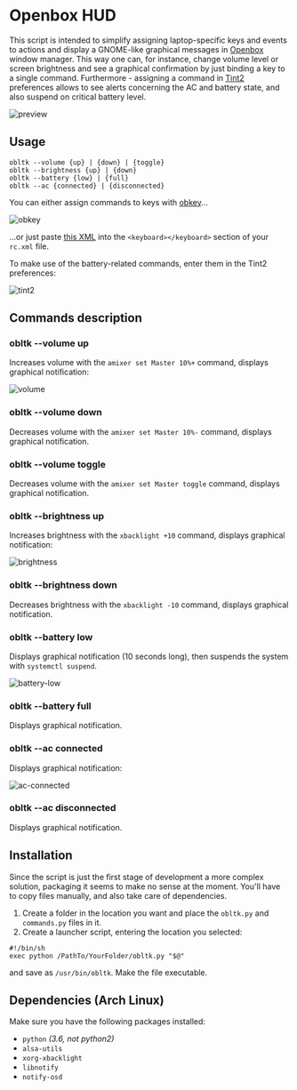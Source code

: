 # Openbox HUD

This script is intended to simplify assigning 
laptop-specific keys and events to actions and display a GNOME-like
graphical messages in [Openbox](http://openbox.org) window manager. 
This way one can, for instance, change volume level or screen brightness 
and see a graphical confirmation by just binding a key to a single 
command. Furthermore - assigning a command in [Tint2](https://gitlab.com/o9000/tint2) 
preferences allows to see alerts concerning the AC and
battery state, and also suspend on critical battery level.

![preview](http://nwg.pl/obhud/images/preview1.png)

## Usage
````
obltk --volume {up} | {down} | {toggle}
obltk --brightness {up} | {down}
obltk --battery {low} | {full}
obltk --ac {connected} | {disconnected}
````
You can either assign commands to keys with [obkey](https://code.google.com/archive/p/obkey)...

![obkey](http://nwg.pl/obhud/images/obkey1.png)

...or just paste [this XML](https://gist.github.com/nwg-piotr/d357206b3779362797e9c43879f38615) 
into the `<keyboard></keyboard>` section of your `rc.xml` file.

To make use of the battery-related commands, enter them in the 
Tint2 preferences:

![tint2](http://nwg.pl/obhud/images/tint2.png)

## Commands description

### obltk --volume up

Increases volume with the `amixer set Master 10%+` command, displays
graphical notification:

![volume](http://nwg.pl/obhud/images/volume.png)

### obltk --volume down

Decreases volume with the `amixer set Master 10%-` command, displays
graphical notification.

### obltk --volume toggle

Decreases volume with the `amixer set Master toggle` command, displays
graphical notification.

### obltk --brightness up

Increases brightness with the `xbacklight +10` command, displays
graphical notification:

![brightness](http://nwg.pl/obhud/images/brightness.png)

### obltk --brightness down

Decreases brightness with the `xbacklight -10` command, displays
graphical notification.

### obltk --battery low

Displays graphical notification (10 seconds long), then suspends 
the system with `systemctl suspend`.

![battery-low](http://nwg.pl/obhud/images/battery-low.png)

### obltk --battery full

Displays graphical notification.

### obltk --ac connected

Displays graphical notification:

![ac-connected](http://nwg.pl/obhud/images/ac-connected.png)

### obltk --ac disconnected

Displays graphical notification.

## Installation
Since the script is just the first stage of development a more
complex solution, packaging it seems to make no sense at the moment.
You'll have to copy files manually, and also take care of 
dependencies.

1. Create a folder in the location you want and place the `obltk.py` 
and `commands.py` files in it.
2. Create a launcher script, entering the location you selected:
````
#!/bin/sh
exec python /PathTo/YourFolder/obltk.py "$@"
````
and save as `/usr/bin/obltk`. Make the file executable.

## Dependencies (Arch Linux)
Make sure you have the following packages installed:
- `python` *(3.6, not python2)*
- `alsa-utils`
- `xorg-xbacklight`
- `libnotify`
- `notify-osd`
